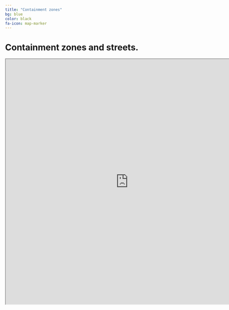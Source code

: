 ```yaml
---
title: "Containment zones"
bg: blue
color: black
fa-icon: map-marker 
---
```


# Containment zones and streets.

<iframe src="https://www.google.com/maps/d/u/0/embed?mid=1cB9aB7wFszdzKCsBR45bZE6A6gxs3hIz" width="800" height="800"></iframe>
